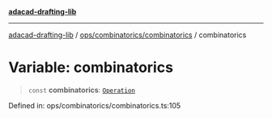 [**adacad-drafting-lib**](../../../../README.md)

***

[adacad-drafting-lib](../../../../modules.md) / [ops/combinatorics/combinatorics](../README.md) / combinatorics

# Variable: combinatorics

> `const` **combinatorics**: [`Operation`](../../../../objects/datatypes/type-aliases/Operation.md)

Defined in: ops/combinatorics/combinatorics.ts:105
